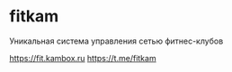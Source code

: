 # fitkam
Уникальная система управления сетью фитнес-клубов

https://fit.kambox.ru
https://t.me/fitkam
